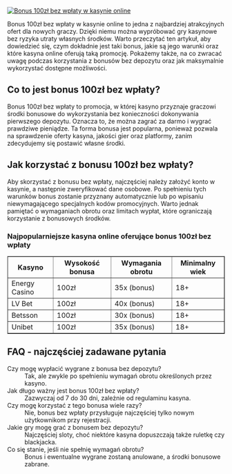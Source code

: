 [![Bonus 100zł bez wpłaty w kasynie online](https://123-caf.pages.dev/gitsignup.png)](https://vrmoo.ru/Bt82HjjY)

<div>   <p>Bonus 100zł bez wpłaty w kasynie online to jedna z najbardziej atrakcyjnych ofert dla nowych graczy. Dzięki niemu można wypróbować gry kasynowe bez ryzyka utraty własnych środków. Warto przeczytać ten artykuł, aby dowiedzieć się, czym dokładnie jest taki bonus, jakie są jego warunki oraz które kasyna online oferują taką promocję. Pokażemy także, na co zwracać uwagę podczas korzystania z bonusów bez depozytu oraz jak maksymalnie wykorzystać dostępne możliwości.</p>  <h2>Co to jest bonus 100zł bez wpłaty?</h2>   <p>Bonus 100zł bez wpłaty to promocja, w której kasyno przyznaje graczowi środki bonusowe do wykorzystania bez konieczności dokonywania pierwszego depozytu. Oznacza to, że można zagrać za darmo i wygrać prawdziwe pieniądze. Ta forma bonusa jest popularna, ponieważ pozwala na sprawdzenie oferty kasyna, jakości gier oraz platformy, zanim zdecydujemy się postawić własne środki.</p>    <h2>Jak korzystać z bonusu 100zł bez wpłaty?</h2>   <p>Aby skorzystać z bonusu bez wpłaty, najczęściej należy założyć konto w kasynie, a następnie zweryfikować dane osobowe. Po spełnieniu tych warunków bonus zostanie przyznany automatycznie lub po wpisaniu niewymagającego specjalnych kodów promocyjnych. Warto jednak pamiętać o wymaganiach obrotu oraz limitach wypłat, które ograniczają korzystanie z bonusowych środków.</p>    <h3>Najpopularniejsze kasyna online oferujące bonus 100zł bez wpłaty</h3>   <table border="1" cellpadding="5" cellspacing="0">     <thead>       <tr>         <th>Kasyno</th>         <th>Wysokość bonusa</th>         <th>Wymagania obrotu</th>         <th>Minimalny wiek</th>       </tr>     </thead>     <tbody>       <tr>         <td>Energy Casino</td>         <td>100zł</td>         <td>35x (bonus)</td>         <td>18+</td>       </tr>       <tr>         <td>LV Bet</td>         <td>100zł</td>         <td>40x (bonus)</td>         <td>18+</td>       </tr>       <tr>         <td>Betsson</td>         <td>100zł</td>         <td>30x (bonus)</td>         <td>18+</td>       </tr>       <tr>         <td>Unibet</td>         <td>100zł</td>         <td>35x (bonus)</td>         <td>18+</td>       </tr>     </tbody>   </table>    <h2>FAQ - najczęściej zadawane pytania</h2>   <dl>     <dt>Czy mogę wypłacić wygrane z bonusa bez depozytu?</dt>     <dd>Tak, ale zwykle po spełnieniu wymagań obrotu określonych przez kasyno.</dd>        <dt>Jak długo ważny jest bonus 100zł bez wpłaty?</dt>     <dd>Zazwyczaj od 7 do 30 dni, zależnie od regulaminu kasyna.</dd>        <dt>Czy mogę korzystać z tego bonusa wiele razy?</dt>     <dd>Nie, bonus bez wpłaty przysługuje najczęściej tylko nowym użytkownikom przy rejestracji.</dd>        <dt>Jakie gry mogę grać z bonusem bez depozytu?</dt>     <dd>Najczęściej sloty, choć niektóre kasyna dopuszczają także ruletkę czy blackjacka.</dd>        <dt>Co się stanie, jeśli nie spełnię wymagań obrotu?</dt>     <dd>Bonus i ewentualne wygrane zostaną anulowane, a środki bonusowe zabrane.</dd>   </dl>   </div>